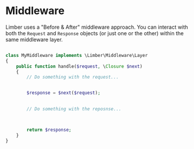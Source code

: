 # Middleware

Limber uses a "Before & After" middleware approach. You can interact with both the ```Request``` and ```Response``` objects (or just one or the other) within the same middleware layer.

```php

class MyMiddleware implements \Limber\Middleware\Layer
{
    public function handle($request, \Closure $next)
    {
        // Do something with the request...


        $response = $next($request);

        
        // Do something with the reposnse...



        return $response;
    }
}

```